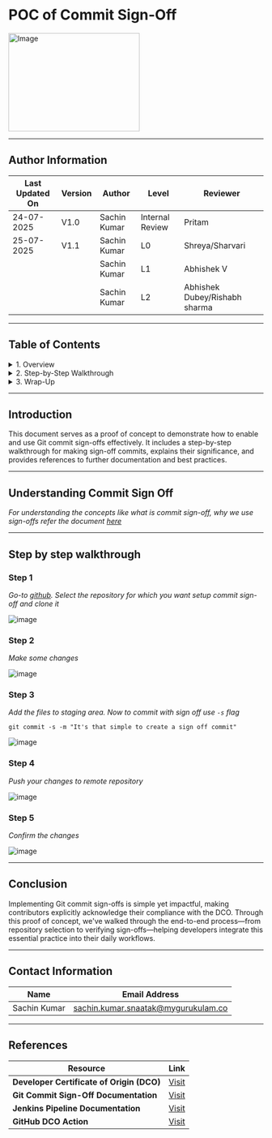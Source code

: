 # POC of Commit Sign-Off

<img width="259" height="194" alt="Image" src="https://github.com/user-attachments/assets/7ca2962c-ad06-4422-b1b7-e8bf49a180ed" />

---
## Author Information
| Last Updated On | Version | Author       | Level           | Reviewer   |
|-----------------|---------|--------------|-----------------|------------|
| 24-07-2025      | V1.0    | Sachin Kumar | Internal Review | Pritam     |
| 25-07-2025      | V1.1    | Sachin Kumar | L0              |Shreya/Sharvari|
|                 |         | Sachin Kumar | L1              | Abhishek V |
|                 |         | Sachin Kumar | L2              | Abhishek Dubey/Rishabh sharma|

---

## Table of Contents

<details>
<summary>1. Overview</summary>

- [Introduction](#introduction)  
- [Understanding Commit Sign Off](#understanding-commit-sign-off)  

</details>

<details>
<summary>2. Step-by-Step Walkthrough</summary>

- [Step 1: Clone the Repository](#step-1)  
- [Step 2: Make Some Changes](#step-2)  
- [Step 3: Commit with Sign-Off](#step-3)  
- [Step 4: Push to Remote](#step-4)  
- [Step 5: Confirm the Changes](#step-5)  

</details>

<details>
<summary>3. Wrap-Up</summary>

- [Conclusion](#conclusion)  
- [Contact](#contact)  
- [References](#references)

</details>

---

## Introduction

This document serves as a proof of concept to demonstrate how to enable and use Git commit sign-offs effectively. It includes a step-by-step walkthrough for making sign-off commits, explains their significance, and provides references to further documentation and best practices.

---

## Understanding Commit Sign Off

*For understanding the concepts like what is commit sign-off, why we use sign-offs refer the document [here]()*

---

## Step by step walkthrough

### Step 1

*Go-to [github](www.github.com). Select the repository for which you want setup commit sign-off and clone it*

![image](https://github.com/user-attachments/assets/06d483ff-1a7d-4a9c-8266-fb75f73aa821)

### Step 2

*Make some changes*

![image](https://github.com/user-attachments/assets/04bc4b7d-375b-46ae-a1df-3d2c280ef5ef)

### Step 3

*Add the files to staging area. Now to commit with sign off use `-s` flag*
```
git commit -s -m "It's that simple to create a sign off commit"
```

![image](https://github.com/user-attachments/assets/ecc23020-c442-4d77-b252-8d3e3b90fbe7)

### Step 4

*Push your changes to remote repository*

![image](https://github.com/user-attachments/assets/f385f4b3-af63-4d88-a0af-d37ad46ec5f7)

### Step 5

*Confirm the changes*

![image](https://github.com/user-attachments/assets/65404d3a-4cdb-4656-b3c1-1c0569703fdc)

---

## Conclusion

Implementing Git commit sign-offs is simple yet impactful, making contributors explicitly acknowledge their compliance with the DCO. Through this proof of concept, we've walked through the end-to-end process—from repository selection to verifying sign-offs—helping developers integrate this essential practice into their daily workflows.

---
## Contact Information
| Name            | Email Address                         |
|-----------------|---------------------------------------|
| Sachin Kumar  | [sachin.kumar.snaatak@mygurukulam.co](sachin.kumar.snaatak@mygurukulam.co) |

---

## References

| Resource                         | Link                                                |
|----------------------------------|-----------------------------------------------------|
| **Developer Certificate of Origin (DCO)** | [Visit](https://developercertificate.org/) |
| **Git Commit Sign-Off Documentation** | [Visit](https://git-scm.com/docs/git-commit#Documentation/git-commit.txt---signoff) |
| **Jenkins Pipeline Documentation** | [Visit](https://www.jenkins.io/doc/book/pipeline/) |
| **GitHub DCO Action**           | [Visit](https://github.com/probot/dco) |
